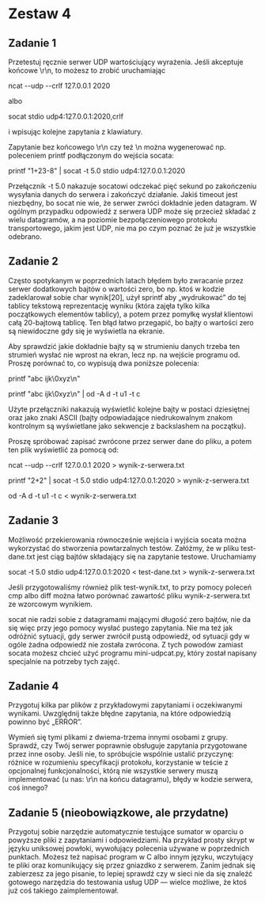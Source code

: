 # Zestaw 4

## Zadanie 1
Przetestuj ręcznie serwer UDP wartościujący wyrażenia. Jeśli akceptuje końcowe \r\n, to możesz to zrobić uruchamiając

ncat --udp --crlf 127.0.0.1 2020

albo

socat stdio udp4:127.0.0.1:2020,crlf

i wpisując kolejne zapytania z klawiatury.

Zapytanie bez końcowego \r\n czy też \n można wygenerować np. poleceniem printf podłączonym do wejścia socata:

printf "1+23-8" | socat -t 5.0 stdio udp4:127.0.0.1:2020

Przełącznik -t 5.0 nakazuje socatowi odczekać pięć sekund po zakończeniu wysyłania danych do serwera i zakończyć działanie. Jakiś timeout jest niezbędny, bo socat nie wie, że serwer zwróci dokładnie jeden datagram. W ogólnym przypadku odpowiedź z serwera UDP może się przecież składać z wielu datagramów, a na poziomie bezpołączeniowego protokołu transportowego, jakim jest UDP, nie ma po czym poznać że już je wszystkie odebrano.

## Zadanie 2
Często spotykanym w poprzednich latach błędem było zwracanie przez serwer dodatkowych bajtów o wartości zero, bo np. ktoś w kodzie zadeklarował sobie char wynik[20], użył sprintf aby „wydrukować” do tej tablicy tekstową reprezentację wyniku (która zajęła tylko kilka początkowych elementów tablicy), a potem przez pomyłkę wysłał klientowi całą 20-bajtową tablicę. Ten błąd łatwo przegapić, bo bajty o wartości zero są niewidoczne gdy się je wyświetla na ekranie.

Aby sprawdzić jakie dokładnie bajty są w strumieniu danych trzeba ten strumień wysłać nie wprost na ekran, lecz np. na wejście programu od. Proszę porównać to, co wypisują dwa poniższe polecenia:

printf "abc ijk\0xyz\n"

printf "abc ijk\0xyz\n" | od -A d -t u1 -t c

Użyte przełączniki nakazują wyświetlić kolejne bajty w postaci dziesiętnej oraz jako znaki ASCII (bajty odpowiadające niedrukowalnym znakom kontrolnym są wyświetlane jako sekwencje z backslashem na początku).

Proszę spróbować zapisać zwrócone przez serwer dane do pliku, a potem ten plik wyświetlić za pomocą od:

ncat --udp --crlf 127.0.0.1 2020 > wynik-z-serwera.txt

printf "2+2" | socat -t 5.0 stdio udp4:127.0.0.1:2020 > wynik-z-serwera.txt

od -A d -t u1 -t c < wynik-z-serwera.txt

## Zadanie 3
Możliwość przekierowania równocześnie wejścia i wyjścia socata można wykorzystać do stworzenia powtarzalnych testów. Załóżmy, że w pliku test-dane.txt jest ciąg bajtów składający się na zapytanie testowe. Uruchamiamy

socat -t 5.0 stdio udp4:127.0.0.1:2020 < test-dane.txt > wynik-z-serwera.txt

Jeśli przygotowaliśmy również plik test-wynik.txt, to przy pomocy poleceń cmp albo diff można łatwo porównać zawartość pliku wynik-z-serwera.txt ze wzorcowym wynikiem.

socat nie radzi sobie z datagramami mającymi długość zero bajtów, nie da się więc przy jego pomocy wysłać pustego zapytania. Nie ma też jak odróżnić sytuacji, gdy serwer zwrócił pustą odpowiedź, od sytuacji gdy w ogóle żadna odpowiedź nie została zwrócona. Z tych powodów zamiast socata możesz chcieć użyć programu mini-udpcat.py, który został napisany specjalnie na potrzeby tych zajęć.

## Zadanie 4
Przygotuj kilka par plików z przykładowymi zapytaniami i oczekiwanymi wynikami. Uwzględnij także błędne zapytania, na które odpowiedzią powinno być „ERROR”.

Wymień się tymi plikami z dwiema-trzema innymi osobami z grupy. Sprawdź, czy Twój serwer poprawnie obsługuje zapytania przygotowane przez inne osoby. Jeśli nie, to spróbujcie wspólnie ustalić przyczynę: różnice w rozumieniu specyfikacji protokołu, korzystanie w teście z opcjonalnej funkcjonalności, którą nie wszystkie serwery muszą implementować (u nas: \r\n na końcu datagramu), błędy w kodzie serwera, coś innego?

## Zadanie 5 (nieobowiązkowe, ale przydatne)
Przygotuj sobie narzędzie automatycznie testujące sumator w oparciu o powyższe pliki z zapytaniami i odpowiedziami. Na przykład prosty skrypt w języku uniksowej powłoki, wywołujący polecenia używane w poprzednich punktach. Możesz też napisać program w C albo innym języku, wczytujący te pliki oraz komunikujący się przez gniazdko z serwerem. Zanim jednak się zabierzesz za jego pisanie, to lepiej sprawdź czy w sieci nie da się znaleźć gotowego narzędzia do testowania usług UDP — wielce możliwe, że ktoś już coś takiego zaimplementował.